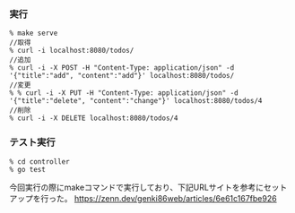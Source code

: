 ### 実行
```
% make serve
//取得
% curl -i localhost:8080/todos/
//追加
% curl -i -X POST -H "Content-Type: application/json" -d '{"title":"add", "content":"add"}' localhost:8080/todos/
//変更
% % curl -i -X PUT -H "Content-Type: application/json" -d '{"title":"delete", "content":"change"}' localhost:8080/todos/4
//削除
% curl -i -X DELETE localhost:8080/todos/4
```

### テスト実行
```
% cd controller
% go test
```

今回実行の際にmakeコマンドで実行しており、下記URLサイトを参考にセットアップを行った。
https://zenn.dev/genki86web/articles/6e61c167fbe926
